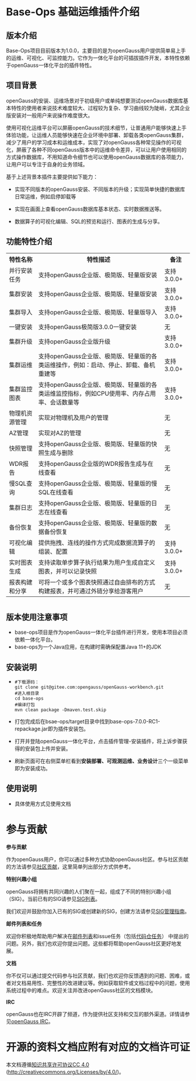 # Base-Ops 基础运维插件介绍



## 版本介绍

Base-Ops项目目前版本为1.0.0，主要目的是为openGauss用户提供简单易上手的运维、可视化、可监控能力。它作为一体化平台的可插拔插件开发，本特性依赖于openGauss一体化平台的插件特性。



## 项目背景

openGauss的安装、运维场景对于初级用户或单纯想要测试openGauss数据库基本特性的使用者来说技术难度较大、过程较为复杂、学习曲线较为陡峭，尤其企业版安装对一般用户来说操作难度很大。

使用可视化运维平台可以屏蔽openGauss的技术细节，让普通用户能够快速上手体验功能，让运维人员能够快速在企业环境中部署、卸载各类openGauss集群，减少了用户的学习成本和运维成本，实现了对openGauss各种常见操作的可视化，屏蔽了各种不同openGauss版本中的运维命令差异，可以让用户使用相同的方式操作数据库，不用知道命令细节也可以使用openGauss数据库的各项能力，让用户可以专注于自身的业务领域。



基于上述背景本插件主要提供如下能力：

- 实现不同版本的openGauss安装、不同版本的升级；实现简单快捷的数据库日常运维，例如启停卸载等

- 实现在画面上查看openGauss数据库基本状态、实时数据推送等。

- 数据算子的可视化编辑、SQL的预览和运行、图表的生成与分享。

  

## 功能特性介绍



<table>
    <tr>
        <th>特性名称</th>
        <th>特性描述</th>
        <th>备注</th>
    </tr>
    <tr>
        <td>并行安装任务</td>
        <td>支持openGauss企业版、极简版、轻量版安装</td>
        <td>支持3.0.0+</td>  
    </tr>
    <tr>
        <td>集群安装</td>
        <td>支持openGauss企业版、极简版、轻量版安装</td>
        <td>支持3.0.0+</td>  
    </tr>
    <tr>
        <td>集群导入</td>
        <td>支持openGauss企业版、极简版、轻量版导入</td>
        <td>支持3.0.0+</td>  
    </tr>
    <tr>
        <td>一键安装</td>
        <td>支持openGauss极简版3.0.0一键安装</td>
        <td>无</td>  
    </tr>
    <tr>
        <td>集群升级</td>
        <td>支持openGauss企业版升级</td>
        <td>支持3.0.0+</td>  
    </tr>
    <tr>
        <td>集群运维</td>
        <td>支持openGauss企业版、极简版、轻量版的各类运维操作，例如：启动、停止、卸载、备机重建等</td>
        <td>支持3.0.0+</td>  
    </tr>
    <tr>
        <td>集群监控图表</td>
        <td>支持openGauss企业版、极简版、轻量版的各类运维监控指标，例如CPU使用率、内存占用率、会话数量等</td>
        <td>支持3.0.0+</td>  
    </tr>
    <tr>
        <td>物理机资源管理</td>
        <td>实现对物理机及用户的管理</td>
        <td>无</td> 
    </tr>
    <tr>
        <td>AZ管理</td>
        <td>实现对AZ的管理</td>
        <td>无</td>
    </tr>
    <tr>
        <td>快照管理</td>
        <td>支持openGauss企业版、极简版、轻量版的快照生成与删除</td>
        <td>无</td>
    </tr>
    <tr>
        <td>WDR报告</td>
        <td>支持openGauss企业版的WDR报告生成与在线查看</td>
        <td>无</td>
    </tr>
    <tr>
        <td>慢SQL查询</td>
        <td>支持openGauss企业版、极简版、轻量版的慢SQL在线查看</td>
        <td>无</td>
    </tr>
    <tr>
        <td>集群日志</td>
        <td>支持openGauss企业版、极简版、轻量版的日志在线查看</td>
        <td>无</td>
    </tr>
    <tr>
        <td>备份恢复</td>
        <td>支持openGauss企业版、极简版、轻量版的数据备份恢复</td>
        <td>无</td>
    </tr>
    <tr>
        <td>可视化编辑</td>
        <td>提供拖拽、连线的操作方式完成数据流算子的组装、配置</td>
        <td>支持3.0.0+</td>  
    </tr>
    <tr>
        <td>实时图表生成</td>
        <td>支持读取单步算子执行结果为用户生成自定义图表，并可以记录快照</td>
        <td>支持3.0.0+</td> 
    </tr>
       <tr>
        <td>报表构建和分享</td>
        <td>可将一个或多个图表快照通过自由排布的方式构建报表，并可通过外链分享给游客用户</td>
        <td>无</td> 
    </tr>
</table>


# 

## 版本使用注意事项

- base-ops项目是作为openGauss一体化平台插件进行开发，使用本项目必须依赖一体化平台。
- base-ops为一个Java应用，在构建时需确保配置Java 11+的JDK

## 安装说明

- ```
  #下载源码：
  git clone git@gitee.com:opengauss/openGauss-workbench.git
  #进入根目录
  cd base-ops
  #编译打包
  mvn clean package -Dmaven.test.skip
  ```
  
- 打包完成后在bsae-ops/target目录中找到base-ops-7.0.0-RC1-repackage.jar即为插件安装包。

- 打开并登陆openGauss一体化平台，点击插件管理-安装插件，将上诉步骤获得的安装包上传并安装。

- 刷新页面可在右侧菜单栏看到**安装部署、可观测运维、业务设计**三个一级菜单即为安装成功。

## 使用说明

- 具体使用方式见使用文档



# 参与贡献

**参与贡献**

作为openGauss用户，你可以通过多种方式协助openGauss社区。参与社区贡献的方法请参见[社区贡献](https://opengauss.org/zh/contribution.html)，这里简单列出部分方式供参考。

**特别兴趣小组**

openGauss将拥有共同兴趣的人们聚在一起，组成了不同的特别兴趣小组（SIG）。当前已有的SIG请参见[SIG列表](https://opengauss.org/zh/contribution.html)。

我们欢迎并鼓励你加入已有的SIG或创建新的SIG，创建方法请参见[SIG管理指南](https://opengauss.org/zh/contribution.html)。

**邮件列表和任务**

欢迎你积极地帮助用户解决在[邮件列表](https://opengauss.org/zh/community/mails.html)和issue任务（包括[代码仓任务](https://gitee.com/organizations/opengauss/issues)） 中提出的问题。另外，我们也欢迎你提出问题。这些都将帮助openGauss社区更好地发展。

**文档**

你不仅可以通过提交代码参与社区贡献，我们也欢迎你反馈遇到的问题、困难，或者对文档易用性、完整性的改进建议等。例如获取软件或文档过程中的问题，使用系统过程中的难点。欢迎关注并改进openGauss社区的文档模块。

**IRC**

openGauss也在IRC开辟了频道，作为提供社区支持和交互的额外渠道。详情请参见[openGauss IRC](https://opengauss.org/zh/community/onlineCommunication.html)。

# 开源的资料文档应附有对应的文档许可证

本文档遵循[知识共享许可协议CC 4.0](https://creativecommons.org/licenses/by/4.0/) (http://creativecommons.org/Licenses/by/4.0/)。
